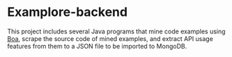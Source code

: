 # Examplore-backend
This project includes several Java programs that mine code examples using [Boa](http://boa.cs.iastate.edu/examples/index.php), scrape the source code of mined examples, and extract API usage features from them to a JSON file to be imported to MongoDB.

